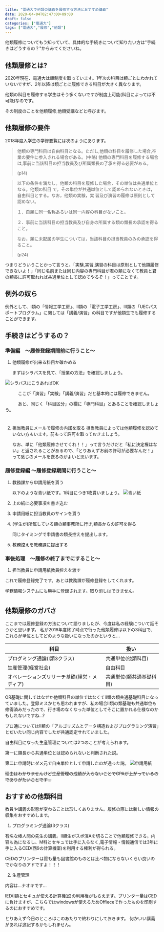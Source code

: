 ```yaml
---
title: "電通大で他類の講義を履修する方法とおすすめ講義"
date: 2020-04-04T02:47:00+09:00
draft: false
categories: ["電通大"]
tags: ["電通大","履修","他類"]
---
```

他類履修についてもう知っていて、具体的な手続きについて知りたい方は"手続きはどうするの？"からみてくださいね。
## 他類履修とは?
2020年現在、電通大は類制度を取っています。1年次の科目は類ごとにわかれていないですが、2年以降は類ごとに履修できる科目が大きく異なります。

他類の科目を履修する学生はそう多くないですが制度上可能(科目によっては不可能)なのです。

その制度のことを他類履修,他類受講などと呼びます。

## 他類履修の要件
2018年度入学生の学修要覧には次のようにあります。
>他類の専門科目は自由科目となる。ただし,他類の科目を履修した場合,卒業の要件に参入される場合がある。(中略) 他類の専門科目を履修する場合は,事前に当該科目の担当教員及び所属類長の了承を得る必要がある。
>
>(p14)

>以下の条件を満たし，他類の科目を履修した場合，その単位は共通単位となる。他類の科目
で，その単位が共通単位として認められないときは，自由科目とする。なお，他類の実験，実
習及び演習の履修は原則として認めない。
>
>１．自類に同一名称あるいは同一内容の科目がないこと。
>
>２．事前に当該科目の担当教員及び自身の所属する類の類長の承認を得ること。
>
>なお，類に未配属の学生については，当該科目の担当教員のみの承認を得ること。
>
>(p24)

つまりどういうことかって言うと、「実験,実習,演習の科目は原則として他類履修できないよ！」「同じ名前または同じ内容の専門科目が君の類になくて教員と君の類長に許可取れれば共通単位として認めてやるぞ！」ってことです。

## 例外の奴ら
例外として、Ⅰ類の「情報工学工房」、Ⅱ類の「電子工学工房」、Ⅲ類の「UECパスポートプログラム」に関しては「講義/演習」の科目ですが他類生でも履修することができます。

## 手続きはどうするの？
### 準備編　〜履修登録期間前に行うこと〜
1. 他類履修が出来る科目か確かめる

	まずはシラバスを見て、「授業の方法」を確認しましょう。

![シラバスにこうあればOK](/Blog/image/syrabus.jpg)

　　　ここが「演習」「実験」「講義/演習」だと基本的には履修できません。

　　　あと、同じく「科目区分」の欄に「専門科目」とあることを確認しましょう。
　　
#

2. 担当教員にメールで履修の内諾を取る
	担当教員によっては他類履修を認めていない方もいます。前もって許可を取っておきましょう。

	なお、単に「他類履修させてくれ！！」って言うだけだと「私に決定権はない」と返されることがあるので、「とりあえずお前の許可が必要なんだ！」って感じのメールを送るのがよいと思います。

### 履修登録編 〜履修登録期間に行うこと〜
1. 教務課から申請用紙を貰う

	以下のような青い紙です。1科目につき1枚貰いましょう。
![青い紙](/Blog/image/bluepaper.png)

2. 上の紙に必要事項を書き込む

3. 申請用紙に担当教員のサインを貰う

4. (学生が)所属している類の類事務所に行き,類長からの許可を得る

	同じタイミングで申請書の類長控えを提出します。

5. 教務控えを教務課に提出する


### 事後処理　〜履修の終了までにすること〜
1. 担当教員に申請用紙教員控えを渡す


これで履修登録完了です。あとは教務課が履修登録をしてくれます。

学務情報システムにも勝手に登録されます。取り消しはできません。
#

## 他類履修のガバさ
ここまでは履修登録の方法について語りましたが、今度は私の経験について話そうかと思います。
私が2019年度終了時点で行った他類履修は以下の3科目で、これらが単位としてどのような扱いになったのかというと...

|科目|扱い|
|----|----|
|プログミング通論(Ⅰ類3クラス)|共通単位(他類科目)|
|生産管理(経営社会)|自由科目|
|オペレーションズリサーチ基礎(経営・メディア)|共通単位(類共通基礎科目)|


OR基礎に関してはなぜか他類科目の単位ではなくてⅡ類の類共通基礎科目になっていました。登録ミスかとも思われますが、私の場合Ⅱ類の類基礎も共通単位も修得済みだったので、行き場のなくなった単位としてそこに置かれる仕様なのかもしれないですね...?

プロ通についてはⅡ類の「アルゴリズムとデータ構造およびプログラミング演習」とだいたい同じ内容でしたが共通認定サれていました。


自由科目になった生産管理については2つのことが考えられます。

第一に類長から共通単位とは認められないと判断された説。

第二に申請時にダメ元で自由単位として申請したのが通った説。
![申請用紙](/Blog/image/blue.jpg)

~~理由はわかりませんけど生産管理の成績が入らないことでGPAが上がっているのでありがたいことです...~~

## おすすめの他類科目
教員や講義の形態が変わることは珍しくありません。履修の際には新しい情報の収集をおすすめします。

1. プログラミング通論(3クラス)

有名な棒人間の先生の講義。Ⅱ類生がスポ演Aを切ることで他類履修できる。内容も為になるし、M科とセキュでは手に入らなく,電子情報・情報通信では3年に手に入るCED(西9の計算機室)を利用する権利が得られる。

CEDのプリンターは質も量も図書館のものとは比べ物にならないくらい良いのでかなりのアドですよ！！！

2. 生産管理

内容は...ナオキです...


IED(Ⅰ類とセキュが使える計算機室)の利用権がもらえます。プリンター量はCEDに負けますが、こちらではwindowsが使えるためOffieceで作ったものを印刷するのにおすすめです。


とりあえず今日のところはこのあたりで終わりにしておきます。
何かいい講義があれば追記するかもしれません。

